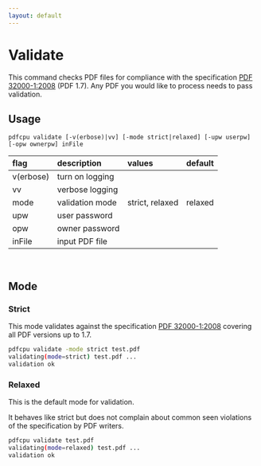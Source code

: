 ```yaml
---
layout: default
---
```


# Validate

This command checks PDF files for compliance with the specification [PDF 32000-1:2008](https://www.adobe.com/content/dam/acom/en/devnet/pdf/pdfs/PDF32000_2008.pdf) (PDF 1.7). Any PDF you would like to process needs to pass validation.

## Usage

```
pdfcpu validate [-v(erbose)|vv] [-mode strict|relaxed] [-upw userpw] [-opw ownerpw] inFile
```

| flag         | description     | values | default
|:-------------|:----------------|:-------|--------
| v(erbose)    | turn on logging |
| vv           | verbose logging |
| mode         | validation mode | strict, relaxed | relaxed
| upw          | user password   |  
| opw          | owner password  |
| inFile       | input PDF file  |


<br>

## Mode

### Strict

This mode validates against the specification [PDF 32000-1:2008](https://www.adobe.com/content/dam/acom/en/devnet/pdf/pdfs/PDF32000_2008.pdf) covering all PDF versions up to 1.7.

```sh
pdfcpu validate -mode strict test.pdf
validating(mode=strict) test.pdf ...
validation ok
```

### Relaxed

This is the default mode for validation.

It behaves like strict but does not complain about common seen violations of the specification by PDF writers.

```sh
pdfcpu validate test.pdf
validating(mode=relaxed) test.pdf ...
validation ok
```
